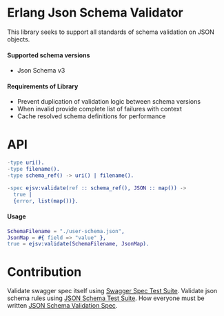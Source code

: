 # Erlang Json Schema Validator

This library seeks to support all standards of schema validation on JSON objects.

#### Supported schema versions

- Json Schema v3

#### Requirements of Library

- Prevent duplication of validation logic between schema versions
- When invalid provide complete list of failures with context
- Cache resolved schema definitions for performance

# API

```erlang
-type uri().
-type filename().
-type schema_ref() -> uri() | filename().

-spec ejsv:validate(ref :: schema_ref(), JSON :: map()) ->
  true |
  {error, list(map())}.
```

#### Usage

```erlang
SchemaFilename = "./user-schema.json",
JsonMap = #{ field => "value" },
true = ejsv:validate(SchemaFilename, JsonMap).
```

# Contribution

Validate swagger spec itself using [Swagger Spec Test Suite](https://github.com/Yelp/swagger_spec_validator).
Validate json schema rules using [JSON Schema Test Suite](https://github.com/json-schema-org/JSON-Schema-Test-Suite.git).
How everyone must be written [JSON Schema Validation Spec](https://tools.ietf.org/html/draft-handrews-json-schema-validation-01).
